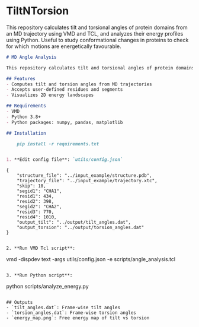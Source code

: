 # TiltNTorsion
This repository calculates tilt and torsional angles of protein domains from an MD trajectory using VMD and TCL, and analyzes their energy profiles using Python. Useful to study conformational changes in proteins to check for which motions are energetically favourable.

```markdown
# MD Angle Analysis

This repository calculates tilt and torsional angles of protein domains from an MD trajectory using VMD and TCL, and analyzes their energy profiles using Python.

## Features
- Computes tilt and torsion angles from MD trajectories
- Accepts user-defined residues and segments
- Visualizes 2D energy landscapes

## Requirements
- VMD
- Python 3.8+
- Python packages: numpy, pandas, matplotlib

## Installation

    pip install -r requirements.txt


1. **Edit config file**: `utils/config.json`
```
    {
        "structure_file": "../input_example/structure.pdb",
        "trajectory_file": "../input_example/trajectory.xtc",
        "skip": 10,
        "segid1": "CHA1",
        "resid1": 434,
        "resid2": 398,
        "segid2": "CHA2",
        "resid3": 770,
        "resid4": 1010,
        "output_tilt": "../output/tilt_angles.dat",
        "output_torsion": "../output/torsion_angles.dat"
    }
```

2. **Run VMD Tcl script**:
```
vmd -dispdev text -args utils/config.json -e scripts/angle_analysis.tcl
```

3. **Run Python script**:
```
python scripts/analyze_energy.py
```

## Outputs
- `tilt_angles.dat`: Frame-wise tilt angles
- `torsion_angles.dat`: Frame-wise torsion angles
- `energy_map.png`: Free energy map of tilt vs torsion
```

